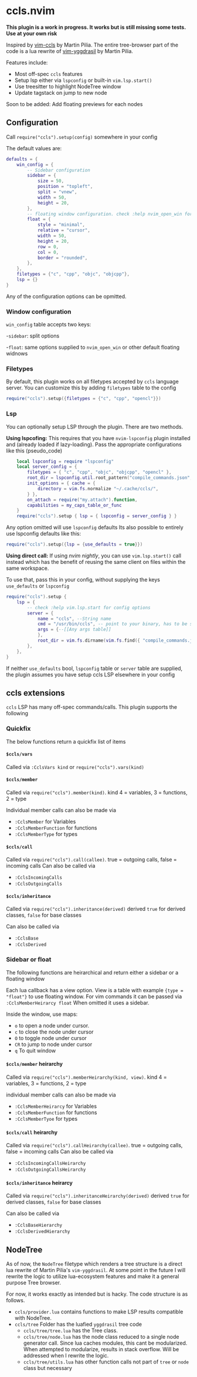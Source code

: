# ccls.nvim

**This plugin is a work in progress. It works but is still missing some tests. Use at your own risk**

Inspired by [vim-ccls](https://github.com/m-pilia/vim-ccls) by Martin Pilia.
The entire tree-browser part of the code is a lua rewrite of [vim-yggdrasil](https://github.com/m-pilia/vim-yggdrasil) by Martin Pilia.

Features include:

- Most off-spec `ccls` features
- Setup lsp either via `lspconfig` or built-in `vim.lsp.start()`
- Use treesitter to highlight NodeTree window
- Update tagstack on jump to new node

Soon to be added:
Add floating previews for each nodes

## Configuration

Call `require("ccls").setup(config)` somewhere in your config

The default values are:

```lua
defaults = {
    win_config = {
        -- Sidebar configuration
        sidebar = {
            size = 50,
            position = "topleft",
            split = "vnew",
            width = 50,
            height = 20,
        },
        -- floating window configuration. check :help nvim_open_win for options
        float = {
            style = "minimal",
            relative = "cursor",
            width = 50,
            height = 20,
            row = 0,
            col = 0,
            border = "rounded",
        },
    },
    filetypes = {"c", "cpp", "objc", "objcpp"},
    lsp = {}
}
```

Any of the configuration options can be opmitted.

### Window configuration

`win_config` table accepts two keys:

-`sidebar`: split options

-`float`: same options supplied to `nvim_open_win` or other default floating
widnows

### Filetypes

By default, this plugin works on all filetypes accepted by `ccls` language
server. You can customize this by adding `filetypes` table to the config

```lua
require("ccls").setup({filetypes = {"c", "cpp", "opencl"}})
```

### Lsp

You can optionally setup LSP through the plugin.
There are two methods.

**Using lspcofing:**
This requires that you have `nvim-lspconfig` plugin installed and (already
loaded if lazy-loading). Pass the appropriate configurations like this
(pseudo_code)

```lua
    local lspconfig = require "lspconfig"
    local server_config = {
        filetypes = { "c", "cpp", "objc", "objcpp", "opencl" },
        root_dir = lspconfig.util.root_pattern("compile_commands.json", "compile_flags.txt", ".git"),
        init_options = { cache = {
            directory = vim.fs.normalize "~/.cache/ccls/",
        } },
        on_attach = require("my.attach").function,
        capabilities = my_caps_table_or_func
    }
    require("ccls").setup { lsp = { lspconfig = server_config } }
```

Any option omitted will use `lspconfig` defaults
Its also possible to entirely use lspconfig defaults like this:

```lua
require("ccls").setup({lsp = {use_defaults = true}})
```

**Using direct call:**
If using _nvim nightly_, you can use `vim.lsp.start()` call instead which has the
benefit of reusing the same client on files within the same workspace.

To use that, pass this in your config, without supplying the keys `use_defaults`
or `lspconfig`

```lua
require("ccls").setup {
    lsp = {
        -- check :help vim.lsp.start for config options
        server = {
            name = "ccls", --String name
            cmd = "/usr/bin/ccls", -- point to your binary, has to be string
            args = {--[[Any args table]]
            },
            root_dir = vim.fs.dirname(vim.fs.find({ "compile_commands.json", ".git" }, { upward = true })[1]), -- or some other function
        },
    },
}
```

If neither `use_defaults` bool, `lspconfig` table or `server` table are
supplied, the plugin assumes you have setup ccls LSP elsewhere in your config

## ccls extensions

`ccls` LSP has many off-spec commands/calls. This plugin supports the following

### Quickfix

The below functions return a quickfix list of items

#### `$ccls/vars`

Called via `:CclsVars kind` or `require("ccls").vars(kind)`

#### `$ccls/member`

Called via `require("ccls").member(kind)`.
kind 4 = variables, 3 = functions, 2 = type

Individual member calls can also be made via

- `:CclsMember` for Variables
- `:CclsMemberFunction` for functions
- `:CclsMemberType` for types

#### `$ccls/call`

Called via `require("ccls").call(callee)`.
true = outgoing calls, false = incoming calls
Can also be called via

- `:CclsIncomingCalls`
- `:CclsOutgoingCalls`

#### `$ccls/inheritance`

Called via `require("ccls").inheritance(derived)`
derived `true` for derived classes, `false` for base classes

Can also be called via

- `:CclsBase`
- `:CclsDerived`

### Sidebar or float

The following functions are heirarchical and return either a sidebar or a
floating window

Each lua callback has a view option. View is a table with example `{type = "float"}` to use floating window.
For vim commands it can be passed via `:CclsMemberHeirarcy float`
When omitted it uses a sidebar.

Inside the window, use maps:

- `o` to open a node under cursor.
- `c` to close the node under cursor
- `O` to toggle node under cursor
- `CR` to jump to node under cursor
- `q` To quit window

#### `$ccls/member` heirarchy

Called via `require("ccls").memberHeirarchy(kind, view)`.
kind 4 = variables, 3 = functions, 2 = type

individual member calls can also be made via

- `:CclsMemberHeirarcy` for Variables
- `:CclsMemberFunction` for functions
- `:CclsMemberTyoe` for types

#### `$ccls/call` heirarchy

Called via `require("ccls").callHeirarchy(callee)`.
true = outgoing calls, false = incoming calls
Can also be called via

- `:CclsIncomingCallsHeirarchy`
- `:CclsOutgoingCallsHeirarchy`

#### `$ccls/inheritance` heirarcy

Called via `require("ccls").inheritanceHeirarchy(derived)`
derived `true` for derived classes, `false` for base classes

Can also be called via

- `:CclsBaseHierarchy`
- `:CclsDerivedHierarchy`

## NodeTree

As of now, the `NodeTree` filetype which renders a tree structure is a direct
lua rewrite of Martin Pilia's `vim-yggdrasil`. At some point in the future I
will rewrite the logic to utilize lua-ecosystem features and make it a general
purpose Tree browser.

For now, it works exactly as intended but is hacky. The code structure is as follows.

- `ccls/provider.lua` contains functions to make LSP results compatible with
  NodeTree.
- `ccls/tree` Folder has the luafied `yggdrasil` tree code
  - `ccls/tree/tree.lua` has the Tree class.
  - `ccls/tree/node.lua` has the node class reduced to a single node generator
    call. Since lua caches modules, this cant be modularized. When attempted
    to modularize, results in stack overflow. Will be addressed when I rewrite
    the logic.
  - `ccls/tree/utils.lua` has other function calls not part of `tree` or `node` class but necessary
